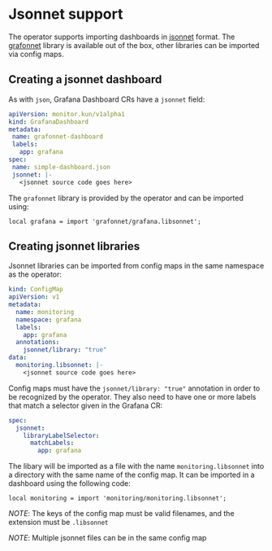 # Jsonnet support

The operator supports importing dashboards in [jsonnet](https://jsonnet.org/) format. The [grafonnet](https://grafana.github.io/grafonnet-lib/) library is available out of the box, other libraries can be imported via config maps.

## Creating a jsonnet dashboard

As with `json`, Grafana Dashboard CRs have a `jsonnet` field:

 ```yaml
apiVersion: monitor.kun/v1alpha1
kind: GrafanaDashboard
metadata:
  name: grafonnet-dashboard
  labels:
    app: grafana
spec:
  name: simple-dashboard.json
  jsonnet: |-
    <jsonnet source code goes here>
 ```

The `grafonnet` library is provided by the operator and can be imported using:

```
local grafana = import 'grafonnet/grafana.libsonnet';
```

## Creating jsonnet libraries

Jsonnet libraries can be imported from config maps in the same namespace as the operator:

```yaml
kind: ConfigMap
apiVersion: v1
metadata:
  name: monitoring
  namespace: grafana
  labels:
    app: grafana
  annotations:
    jsonnet/library: "true"
data:
  monitoring.libsonnet: |-
    <jsonnet source code goes here>
```

Config maps must have the `jsonnet/library: "true"` annotation in order to be recognized by the operator.
They also need to have one or more labels that match a selector given in the Grafana CR:

```yaml
spec:
  jsonnet:
    libraryLabelSelector:
      matchLabels:
        app: grafana
```

The libary will be imported as a file with the name `monitoring.libsonnet` into a directory with the same name of the config map.
It can be imported in a dashboard using the following code:

```
local monitoring = import 'monitoring/monitoring.libsonnet';
```

*NOTE*: The keys of the config map must be valid filenames, and the extension must be `.libsonnet`

*NOTE*: Multiple jsonnet files can be in the same config map